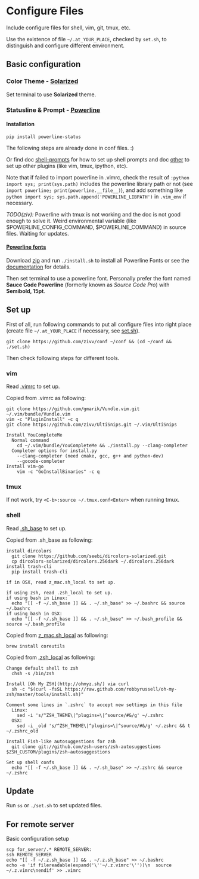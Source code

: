 # Configure Files

Include configure files for shell, vim, git, tmux, etc.

Use the existence of file `~/.at_YOUR_PLACE`, checked by `set.sh`, to distinguish and configure different environment.

## Basic configuration

### Color Theme - [Solarized](http://ethanschoonover.com/solarized)

Set terminal to use **Solarized** theme.

### Statusline & Prompt - [Powerline](https://github.com/powerline/powerline)

#### Installation

    pip install powerline-status

The following steps are already done in conf files. :)

Or find doc [shell-prompts](https://powerline.readthedocs.org/en/master/usage/shell-prompts.html) for how to set up shell prompts and doc [other](https://powerline.readthedocs.org/en/master/usage/other.html) to set up other plugins (like vim, tmux, ipython, etc).

Note that if failed to import powerline in .vimrc, check the result of `:python import sys; print(sys.path)` includes the powerline library path or not (see `import powerline; print(powerline.__file__)`), and add something like `python import sys; sys.path.append('POWERLINE_LIBPATH')` in `.vim_env` if necessary.

*TODO(ziv):* Powerline with tmux is not working and the doc is not good enough to solve it. Weird environmental variable (like $POWERLINE\_CONFIG\_COMMAND, $POWERLINE\_COMMAND) in source files. Waiting for updates.

#### [Powerline fonts](https://github.com/powerline/fonts)

Download [zip](https://github.com/powerline/fonts/archive/master.zip) and run `./install.sh` to install all Powerline Fonts or see the [documentation](https://powerline.readthedocs.org/en/latest/installation/linux.html#font-installation) for details.

Then set terminal to use a powerline font. Personally prefer the font named **Sauce Code Powerline** (formerly known as *Source Code Pro*) with **Semibold, 15pt**.

## Set up

First of all, run following commands to put all configure files into right place (create file `~/.at_YOUR_PLACE` if necessary, see [set.sh](set.sh)).

    git clone https://github.com/zivv/conf ~/conf && (cd ~/conf && ./set.sh)

Then check following steps for different tools.

### vim

Read [.vimrc](.vimrc) to set up.

Copied from .vimrc as following:

    git clone https://github.com/gmarik/Vundle.vim.git ~/.vim/bundle/Vundle.vim
    vim -c "PluginInstall" -c q
    git clone https://github.com/zivv/UltiSnips.git ~/.vim/UltiSnips

    Install YouCompleteMe
      Normal command
        cd ~/.vim/bundle/YouCompleteMe && ./install.py --clang-completer
      Completer options for install.py
        --clang-completer (need cmake, gcc, g++ and python-dev)
        --gocode-completer
    Install vim-go
        vim -c "GoInstallBinaries" -c q


### tmux

If not work, try `<C-b>:source ~/.tmux.conf<Enter>` when running tmux.

### shell

Read [.sh\_base](.sh\_base) to set up.

Copied from .sh\_base as following:

    install dircolors
      git clone https://github.com/seebi/dircolors-solarized.git
      cp dircolors-solarized/dircolors.256dark ~/.dircolors.256dark
    install trash-cli
      pip install trash-cli

    if in OSX, read z_mac.sh_local to set up.

    if using zsh, read .zsh_local to set up.
    if using bash in Linux:
      echo "[[ -f ~/.sh_base ]] && . ~/.sh_base" >> ~/.bashrc && source ~/.bashrc
    if using bash in OSX:
      echo "[[ -f ~/.sh_base ]] && . ~/.sh_base" >> ~/.bash_profile && source ~/.bash_profile

Copied from [z\_mac.sh\_local](z\_mac.sh\_local) as following:

    brew install coreutils

Copied from [.zsh\_local](.zsh\_local) as following:

    Change default shell to zsh
      chsh -s /bin/zsh

    Install [Oh My ZSH](http://ohmyz.sh/) via curl
      sh -c "$(curl -fsSL https://raw.github.com/robbyrussell/oh-my-zsh/master/tools/install.sh)"

    Comment some lines in `.zshrc` to accept new settings in this file
      Linux:
        sed -i 's/^ZSH_THEME\|^plugins=\|^source/#&/g' ~/.zshrc
      OSX:
        sed -i _old 's/^ZSH_THEME\|^plugins=\|^source/#&/g' ~/.zshrc && t ~/.zshrc_old

    Install Fish-like autosuggestions for zsh
      git clone git://github.com/zsh-users/zsh-autosuggestions $ZSH_CUSTOM/plugins/zsh-autosuggestions

    Set up shell confs
      echo "[[ -f ~/.sh_base ]] && . ~/.sh_base" >> ~/.zshrc && source ~/.zshrc


## Update

Run `ss` or `./set.sh` to set updated files.

## For remote server

Basic configuration setup

    scp for_server/.* REMOTE_SERVER:
    ssh REMOTE_SERVER
    echo "[[ -f ~/.z.sh_base ]] && . ~/.z.sh_base" >> ~/.bashrc
    echo -e 'if filereadable(expand('\''~/.z.vimrc'\''))\n  source ~/.z.vimrc\nendif' >> .vimrc
